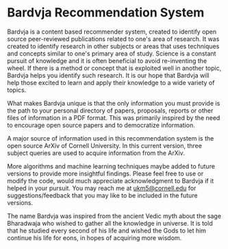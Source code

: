 # Bardvja Recommendation System

Bardvja is a content based recommender system, created to identify open source peer-reviewed publications related to one's area of research. It was created to identify research in other subjects or areas that uses techniques and concepts similar to one's primary area of study. Science is a constant pursuit of knowledge and it is often beneficial to avoid re-inventing the wheel. If there is a method or concept that is exploited well in another topic, Bardvja helps you identify such research. It is our hope that Bardvja will help those excited to learn and apply their knowledge to a wide variety of topics.

What makes Bardvja unique is that the only information you must provide is the path to your personal directory of papers, proposals, reports or other files of information in a PDF format. This was primarily inspired by the need to encourage open source papers and to democratize information. 

A major source of information used in this recommendation system is the open source ArXiv of Cornell University. In this current version, three subject queries are used to acquire information from the ArXiv.

More algorithms and machine learning techniques maybe added to future versions to provide more insightful findings. Please feel free to use or modify the code, would much appreciate acknowledgment to Bardvja if it helped in your pursuit. You may reach me at ukm5@cornell.edu for suggestions/feedback that you may like to be included in the future versions. 

The name Bardvja was inspired from the ancient Vedic myth about the sage Bharadwaja who wished to gather all the knowledge in universe. It is told that he studied every second of his life and wished the Gods to let him continue his life for eons, in hopes of acquiring more wisdom. 